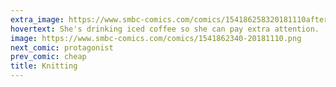 ```yaml
---
extra_image: https://www.smbc-comics.com/comics/154186258320181110after.png
hovertext: She's drinking iced coffee so she can pay extra attention.
image: https://www.smbc-comics.com/comics/1541862340-20181110.png
next_comic: protagonist
prev_comic: cheap
title: Knitting
---
```


